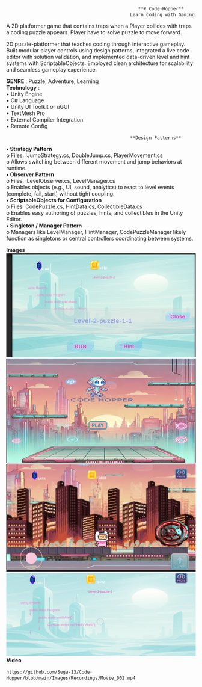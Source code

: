                                                      **# Code-Hopper**
                                                  Learn Coding with Gaming
                                                         
A 2D platformer game that contains traps when a Player collides with traps a coding puzzle appears. Player have to solve puzzle to move forward.    

2D puzzle-platformer that teaches coding through interactive gameplay. Built modular player controls using design patterns, integrated a live code editor with solution validation, and implemented data-driven level and hint systems with ScriptableObjects. Employed clean architecture for scalability and seamless gameplay experience.   

**GENRE** : Puzzle, Adventure, Learning    
**Technology** :  
            •	Unity Engine   
            •	C# Language   
            •	Unity UI Toolkit or uGUI   
            •	TextMesh Pro   
            •	External Compiler Integration       
            •	Remote Config       
            
                                                  **Design Patterns**    
                                                  
**•	Strategy Pattern**    
    o	Files: IJumpStrategy.cs, DoubleJump.cs, PlayerMovement.cs   
    o	Allows switching between different movement and jump behaviors at runtime.   
**•	Observer Pattern**   
    o	Files: ILevelObserver.cs, LevelManager.cs   
    o	Enables objects (e.g., UI, sound, analytics) to react to level events (complete, fail, start) without tight coupling.    
**•	ScriptableObjects for Configuration**    
    o	Files: CodePuzzle.cs, HintData.cs, CollectibleData.cs    
    o	Enables easy authoring of puzzles, hints, and collectibles in the Unity Editor.    
**•	Singleton / Manager Pattern**    
    o	Managers like LevelManager, HintManager, CodePuzzleManager likely function as singletons or central controllers coordinating between systems.    

  **Images**    
    ![](https://github.com/Sega-13/Code-Hopper/blob/main/Images/Screenshot%202025-05-04%20001053.png) 
    ![](https://github.com/Sega-13/Code-Hopper/blob/main/Images/Screenshot%202025-05-20%20072233.png) 
    ![](https://github.com/Sega-13/Code-Hopper/blob/main/Images/Screenshot%202025-05-20%20084923.png)
    ![](https://github.com/Sega-13/Code-Hopper/blob/main/Images/Screenshot%202025-06-07%20161748.png)
  **Video**    

    https://github.com/Sega-13/Code-Hopper/blob/main/Images/Recordings/Movie_002.mp4


